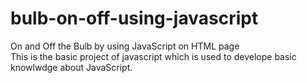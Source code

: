 # bulb-on-off-using-javascript
On and Off the Bulb by using JavaScript on HTML page  
This is the basic project of javascript which is used to develope basic knowlwdge about JavaScript.  
